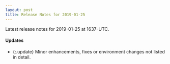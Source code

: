 ```yaml
---
layout: post
title: Release Notes for 2019-01-25
---
```


Latest release notes for 2019-01-25 at 1637-UTC.

<div class='updates' markdown='1'>

#### Updates

- {:.update} Minor enhancements, fixes or environment changes not listed in detail.

</div>


